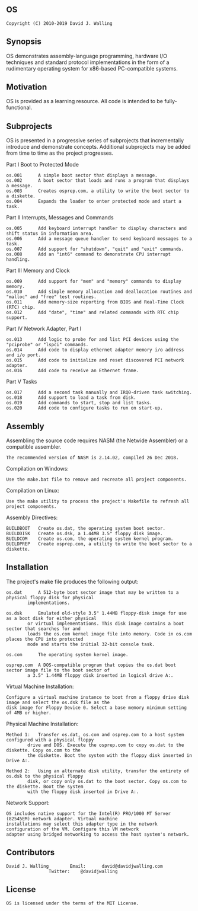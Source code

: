 ## OS

	Copyright (C) 2010-2019 David J. Walling

## Synopsis

OS demonstrates assembly-language programming, hardware I/O techniques and standard protocol implementations in the form of a rudimentary operating system for x86-based PC-compatible systems.

## Motivation

OS is provided as a learning resource. All code is intended to be fully-functional.

## Subprojects

OS is presented in a progressive series of subprojects that incrementally introduce and demonstrate concepts. Additional subprojects may be added from time to time as the project progresses.

Part I			Boot to Protected Mode

	os.001		A simple boot sector that displays a message.
	os.002		A boot sector that loads and runs a program that displays a message.
	os.003		Creates osprep.com, a utility to write the boot sector to a diskette.
	os.004		Expands the loader to enter protected mode and start a task.

Part II 		Interrupts, Messages and Commands

	os.005		Add keyboard interrupt handler to display characters and shift status in information area.
	os.006		Add a message queue handler to send keyboard messages to a task.
	os.007		Add support for "shutdown", "quit" and "exit" commands.
	os.008		Add an "int6" command to demonstrate CPU interrupt handling.

Part III		Memory and Clock

	os.009		Add support for "mem" and "memory" commands to display memory.
	os.010		Add simple memory allocation and deallocation routines and "malloc" and "free" test routines.
	os.011		Add memory-size reporting from BIOS and Real-Time Clock (RTC) chip.
	os.012		Add "date", "time" and related commands with RTC chip support.

Part IV			Network Adapter, Part I

	os.013		Add logic to probe for and list PCI devices using the "pciprobe" or "lspci" commands.
	os.014		Add code to display ethernet adapter memory i/o address and i/o port.
	os.015		Add code to initialize and reset discovered PCI network adapter.
	os.016		Add code to receive an Ethernet frame.

Part V			Tasks

	os.017		Add a second task manually and IRQ0-driven task switching.
	os.018		Add support to load a task from disk.
	os.019		Add commands to start, stop and list tasks.
	os.020		Add code to configure tasks to run on start-up.

## Assembly

Assembling the source code requires NASM (the Netwide Assembler) or a compatible assembler.

	The recommended version of NASM is 2.14.02, compiled 26 Dec 2018.

Compilation on Windows:

	Use the make.bat file to remove and recreate all project components.

Compilation on Linux:

	Use the make utility to process the project's Makefile to refresh all project components.

Assembly Directives:

	BUILDBOOT	Create os.dat, the operating system boot sector.
	BUILDDISK	Create os.dsk, a 1.44MB 3.5" floppy disk image.
	BUILDCOM	Create os.com, the operating system kernel program.
	BUILDPREP	Create osprep.com, a utility to write the boot sector to a diskette.

## Installation

The project's make file produces the following output:

	os.dat		A 512-byte boot sector image that may be written to a physical floppy disk for physical
			implementations.

	os.dsk		Emulated old-style 3.5" 1.44MB floppy-disk image for use as a boot disk for either physical
			or virtual implementations. This disk image contains a boot sector that searches for and
			loads the os.com kernel image file into memory. Code in os.com places the CPU into protected
			mode and starts the initial 32-bit console task.

	os.com		The operating system kernel image.

	osprep.com	A DOS-compatible program that copies the os.dat boot sector image file to the boot sector of
			a 3.5" 1.44MB floppy disk inserted in logical drive A:.

Virtual Machine Installation:

	Configure a virtual machine instance to boot from a floppy drive disk image and select the os.dsk file as the
	disk image for Floppy Device 0. Select a base memory minimum setting of 4MB or higher.

Physical Machine Installation:

	Method 1:	Transfer os.dat, os.com and osprep.com to a host system configured with a physical floppy
			drive and DOS. Execute the osprep.com to copy os.dat to the diskette. Copy os.com to the
			the diskette. Boot the system with the floppy disk inserted in Drive A:.

	Method 2:	Using an alternate disk utility, transfer the entirety of os.dsk to the physical floppy
			disk, or copy only os.dat to the boot sector. Copy os.com to the diskette. Boot the system
			with the floppy disk inserted in Drive A:.

Network Support:

	OS includes native support for the Intel(R) PRO/1000 MT Server (82545EM) network adapter. Virtual machine
	installations may select this adapter type in the network configuration of the VM. Configure this VM network
	adapter using bridged networking to access the host system's network.

## Contributors

	David J. Walling		Email:		david@davidjwalling.com
					Twitter:	@davidjwalling

## License

	OS is licensed under the terms of the MIT License.
